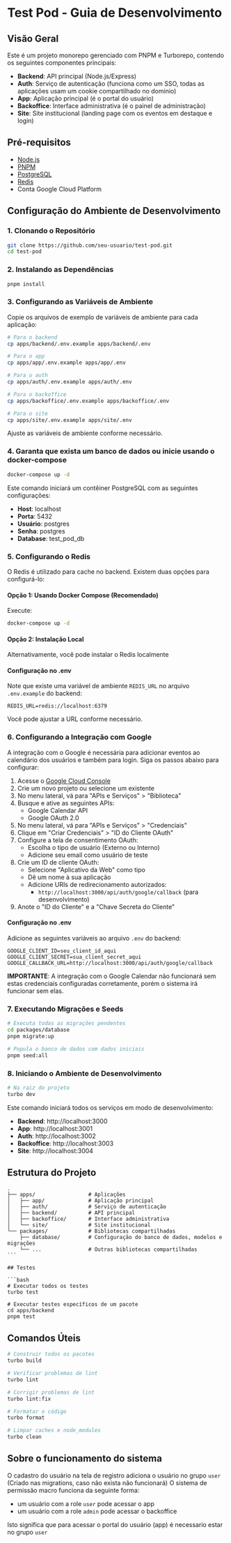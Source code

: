 # Test Pod - Guia de Desenvolvimento

## Visão Geral

Este é um projeto monorepo gerenciado com PNPM e Turborepo, contendo os seguintes componentes principais:

- **Backend**: API principal (Node.js/Express)
- **Auth**: Serviço de autenticação (funciona como um SSO, todas as aplicações usam um cookie compartilhado no dominio)
- **App**: Aplicação principal (é o portal do usuário)
- **Backoffice**: Interface administrativa (é o painel de administração)
- **Site**: Site institucional (landing page com os eventos em destaque e login)

## Pré-requisitos

- [Node.js](https://nodejs.org/)
- [PNPM](https://pnpm.io/)
- [PostgreSQL](https://www.postgresql.org/)
- [Redis](https://redis.io/)
- Conta Google Cloud Platform

## Configuração do Ambiente de Desenvolvimento

### 1. Clonando o Repositório

```bash
git clone https://github.com/seu-usuario/test-pod.git
cd test-pod
```

### 2. Instalando as Dependências

```bash
pnpm install
```

### 3. Configurando as Variáveis de Ambiente

Copie os arquivos de exemplo de variáveis de ambiente para cada aplicação:

```bash
# Para o backend
cp apps/backend/.env.example apps/backend/.env

# Para o app
cp apps/app/.env.example apps/app/.env

# Para o auth
cp apps/auth/.env.example apps/auth/.env

# Para o backoffice
cp apps/backoffice/.env.example apps/backoffice/.env

# Para o site
cp apps/site/.env.example apps/site/.env
```

Ajuste as variáveis de ambiente conforme necessário.

### 4. Garanta que exista um banco de dados ou inicie usando o docker-compose

```bash
docker-compose up -d
```

Este comando iniciará um contêiner PostgreSQL com as seguintes configurações:

- **Host**: localhost
- **Porta**: 5432
- **Usuário**: postgres
- **Senha**: postgres
- **Database**: test_pod_db

### 5. Configurando o Redis

O Redis é utilizado para cache no backend. Existem duas opções para configurá-lo:

#### Opção 1: Usando Docker Compose (Recomendado)

Execute:

```bash
docker-compose up -d
```

#### Opção 2: Instalação Local

Alternativamente, você pode instalar o Redis localmente

#### Configuração no .env

Note que existe uma variável de ambiente `REDIS_URL` no arquivo `.env.example` do backend:

```
REDIS_URL=redis://localhost:6379
```

Você pode ajustar a URL conforme necessário.

### 6. Configurando a Integração com Google

A integração com o Google é necessária para adicionar eventos ao calendário dos usuários e também para login. Siga os passos abaixo para configurar:

1. Acesse o [Google Cloud Console](https://console.cloud.google.com/)
2. Crie um novo projeto ou selecione um existente
3. No menu lateral, vá para "APIs e Serviços" > "Biblioteca"
4. Busque e ative as seguintes APIs:
   - Google Calendar API
   - Google OAuth 2.0
5. No menu lateral, vá para "APIs e Serviços" > "Credenciais"
6. Clique em "Criar Credenciais" > "ID do Cliente OAuth"
7. Configure a tela de consentimento OAuth:
   - Escolha o tipo de usuário (Externo ou Interno)
   - Adicione seu email como usuário de teste
8. Crie um ID de cliente OAuth:
   - Selecione "Aplicativo da Web" como tipo
   - Dê um nome à sua aplicação
   - Adicione URIs de redirecionamento autorizados:
     - `http://localhost:3000/api/auth/google/callback` (para desenvolvimento)
9. Anote o "ID do Cliente" e a "Chave Secreta do Cliente"

#### Configuração no .env

Adicione as seguintes variáveis ao arquivo `.env` do backend:

```
GOOGLE_CLIENT_ID=seu_client_id_aqui
GOOGLE_CLIENT_SECRET=sua_client_secret_aqui
GOOGLE_CALLBACK_URL=http://localhost:3000/api/auth/google/callback
```

**IMPORTANTE**: A integração com o Google Calendar não funcionará sem estas credenciais configuradas corretamente, porém o sistema irá funcionar sem elas.

### 7. Executando Migrações e Seeds

```bash
# Executa todas as migrações pendentes
cd packages/database
pnpm migrate:up

# Popula o banco de dados com dados iniciais
pnpm seed:all
```

### 8. Iniciando o Ambiente de Desenvolvimento

```bash
# Na raiz do projeto
turbo dev
```

Este comando iniciará todos os serviços em modo de desenvolvimento:

- **Backend**: http://localhost:3000
- **App**: http://localhost:3001
- **Auth**: http://localhost:3002
- **Backoffice**: http://localhost:3003
- **Site**: http://localhost:3004

## Estrutura do Projeto

````
.
├── apps/                 # Aplicações
│   ├── app/              # Aplicação principal
│   ├── auth/             # Serviço de autenticação
│   ├── backend/          # API principal
│   ├── backoffice/       # Interface administrativa
│   └── site/             # Site institucional
└── packages/             # Bibliotecas compartilhadas
    ├── database/         # Configuração do banco de dados, modelos e migrações
    └── ...               # Outras bibliotecas compartilhadas
```

## Testes

```bash
# Executar todos os testes
turbo test

# Executar testes específicos de um pacote
cd apps/backend
pnpm test
````

## Comandos Úteis

```bash
# Construir todos os pacotes
turbo build

# Verificar problemas de lint
turbo lint

# Corrigir problemas de lint
turbo lint:fix

# Formatar o código
turbo format

# Limpar caches e node_modules
turbo clean
```

## Sobre o funcionamento do sistema

O cadastro do usuário na tela de registro adiciona o usuário no grupo `user` (Criado nas migrations, caso não exista não funcionará)
O sistema de permissão macro funciona da seguinte forma:

- um usuário com a role `user` pode acessar o app
- um usuário com a role `admin` pode acessar o backoffice

Isto significa que para acessar o portal do usuário (app) é necessario estar no grupo `user`
